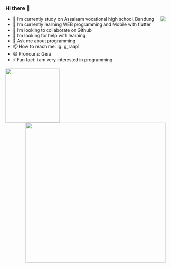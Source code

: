 ### Hi there 👋
<img src="https://user-images.githubusercontent.com/5713670/87202985-820dcb80-c2b6-11ea-9f56-7ec461c497c3.gif" align="right">

- 🔭 I’m currently study on Assalaam vocational high school, Bandung
- 🌱 I’m currently learning WEB programming and Mobile with flutter
- 👯 I’m looking to collaborate on Github
- 🤔 I’m looking for help with learning
- 💬 Ask me about programming
- 📫 How to reach me: ig: g_raap1
- 😄 Pronouns: Gera
- ⚡ Fun fact: i am very interested in programming

<p>
    <img src="https://github-readme-stats.vercel.app/api/top-langs/?username=GeraAnggaraPutra&layout=compact" height=170 align="left"/>
    <img src="https://github-readme-stats.vercel.app/api?username=GeraAnggaraPutra&hide=contribs,prs&show_icons=true&hide_border=true&title_color=000" width=440 align="right" />
</p>

